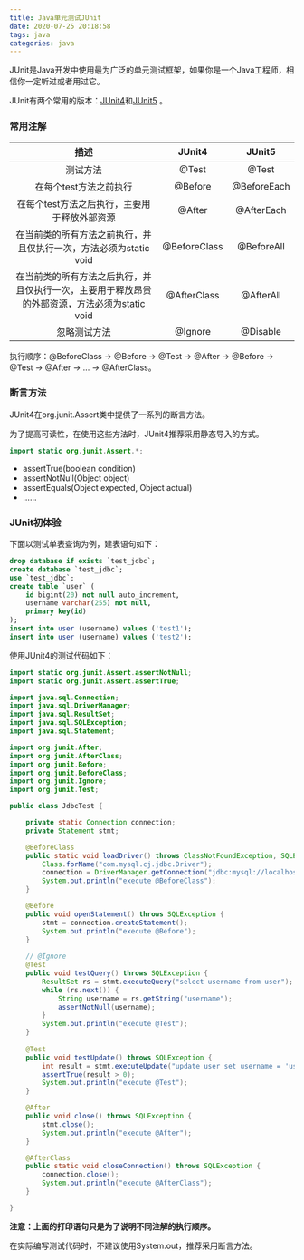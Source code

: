 ```yaml
---
title: Java单元测试JUnit
date: 2020-07-25 20:18:58
tags: java
categories: java
---
```


JUnit是Java开发中使用最为广泛的单元测试框架，如果你是一个Java工程师，相信你一定听过或者用过它。

<!--more-->

JUnit有两个常用的版本：[JUnit4](https://junit.org/junit4)和[JUnit5](https://junit.org/junit5) 。

### 常用注解

|                             描述                             |    JUnit4    |   JUnit5    |
| :----------------------------------------------------------: | :----------: | :---------: |
|                           测试方法                           |    @Test     |    @Test    |
|                    在每个test方法之前执行                    |   @Before    | @BeforeEach |
|         在每个test方法之后执行，主要用于释放外部资源         |    @After    | @AfterEach  |
| 在当前类的所有方法之前执行，并且仅执行一次，方法必须为static void | @BeforeClass | @BeforeAll  |
| 在当前类的所有方法之后执行，并且仅执行一次，主要用于释放昂贵的外部资源，方法必须为static void | @AfterClass  |  @AfterAll  |
|                         忽略测试方法                         |   @Ignore    |  @Disable   |

执行顺序：@BeforeClass -> @Before -> @Test -> @After -> @Before -> @Test -> @After -> ... -> @AfterClass。

### 断言方法

JUnit4在org.junit.Assert类中提供了一系列的断言方法。

为了提高可读性，在使用这些方法时，JUnit4推荐采用静态导入的方式。

```java
import static org.junit.Assert.*;
```

* assertTrue(boolean condition)
* assertNotNull(Object object)
* assertEquals(Object expected, Object actual)
* ......

### JUnit初体验

下面以测试单表查询为例，建表语句如下：

```sql
drop database if exists `test_jdbc`;
create database `test_jdbc`;
use `test_jdbc`;
create table `user` (
    id bigint(20) not null auto_increment,
    username varchar(255) not null,
    primary key(id)
);
insert into user (username) values ('test1');
insert into user (username) values ('test2');
```

使用JUnit4的测试代码如下：

```java
import static org.junit.Assert.assertNotNull;
import static org.junit.Assert.assertTrue;

import java.sql.Connection;
import java.sql.DriverManager;
import java.sql.ResultSet;
import java.sql.SQLException;
import java.sql.Statement;

import org.junit.After;
import org.junit.AfterClass;
import org.junit.Before;
import org.junit.BeforeClass;
import org.junit.Ignore;
import org.junit.Test;

public class JdbcTest {

    private static Connection connection;
    private Statement stmt;

    @BeforeClass
    public static void loadDriver() throws ClassNotFoundException, SQLException {
        Class.forName("com.mysql.cj.jdbc.Driver");
        connection = DriverManager.getConnection("jdbc:mysql://localhost:3306/test_jdbc", "root", "mysqladmin");
        System.out.println("execute @BeforeClass");
    }

    @Before
    public void openStatement() throws SQLException {
        stmt = connection.createStatement();
        System.out.println("execute @Before");
    }
    
    // @Ignore
    @Test
    public void testQuery() throws SQLException {
        ResultSet rs = stmt.executeQuery("select username from user");
        while (rs.next()) {
            String username = rs.getString("username");
            assertNotNull(username);
        }
        System.out.println("execute @Test");
    }
    
    @Test
    public void testUpdate() throws SQLException {
        int result = stmt.executeUpdate("update user set username = 'username1' where id = 1");
        assertTrue(result > 0);
        System.out.println("execute @Test");
    }

    @After
    public void close() throws SQLException {
        stmt.close();
        System.out.println("execute @After");
    }

    @AfterClass
    public static void closeConnection() throws SQLException {
        connection.close();
        System.out.println("execute @AfterClass");
    }

}
```

**注意：上面的打印语句只是为了说明不同注解的执行顺序。**

在实际编写测试代码时，不建议使用System.out，推荐采用断言方法。
